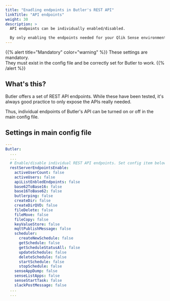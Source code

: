 ```yaml
---
title: "Enadling endpoints in Butler's REST API"
linkTitle: "API endpoints"
weight: 30
description: >
  API endpoints can be individually enabled/disabled. 

  By only enabling the endpoints needed for your Qlik Sense environment, memory usage is minimised and security maximised.
---
```


{{% alert title="Mandatory" color="warning" %}}
These settings are mandatory.  
They must exist in the config file and be correctly set for Butler to work.
{{% /alert %}}

## What's this?

Butler offers a set of REST API endpoints. While these have been tested, it's always good practice to only expose the APIs really needed.

Thus, individual endpoints of Butler's API can be turned on or off in the main config file.

## Settings in main config file

```yaml
---
Butler:
  ...
  ...
  # Enable/disable individual REST API endpoints. Set config item below to true to enable that endpoint.
  restServerEndpointsEnable:
    activeUserCount: false
    activeUsers: false
    apiListEnbledEndpoints: false
    base62ToBase16: false
    base16ToBase62: false
    butlerping: false
    createDir: false
    createDirQVD: false
    fileDelete: false
    fileMove: false
    fileCopy: false
    keyValueStore: false
    mqttPublishMessage: false
    scheduler:
      createNewSchedule: false
      getSchedule: false
      getScheduleStatusAll: false
      updateSchedule: false
      deleteSchedule: false
      startSchedule: false
      stopSchedule: false
    senseAppDump: false
    senseListApps: false
    senseStartTask: false
    slackPostMessage: false
  ...
  ...
```
